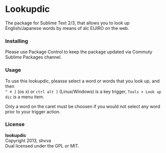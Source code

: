 Lookupdic
=========

The package for Sublime Text 2/3, that allows you to look up English/Japanese words by means of alc EIJIRO on the web.

### Installing

Please use Package Control to keep the package updated via Commuty Sublime Packages channel.

### Usage

To use this lookupdic, pleasse select a word or words that you look up, and then  
`^ ⌘ ]` (os x) or `ctrl alt ]` (Linux/Windows) is a key trigger, `Tools > Look up dic` is a menu item.

Only a word on the caret must be choosen if you would not select any word prior to your trigger action.


### License

**lookupdic**  
Copyright 2013, shvva  
Dual licensed under the GPL or MIT.


